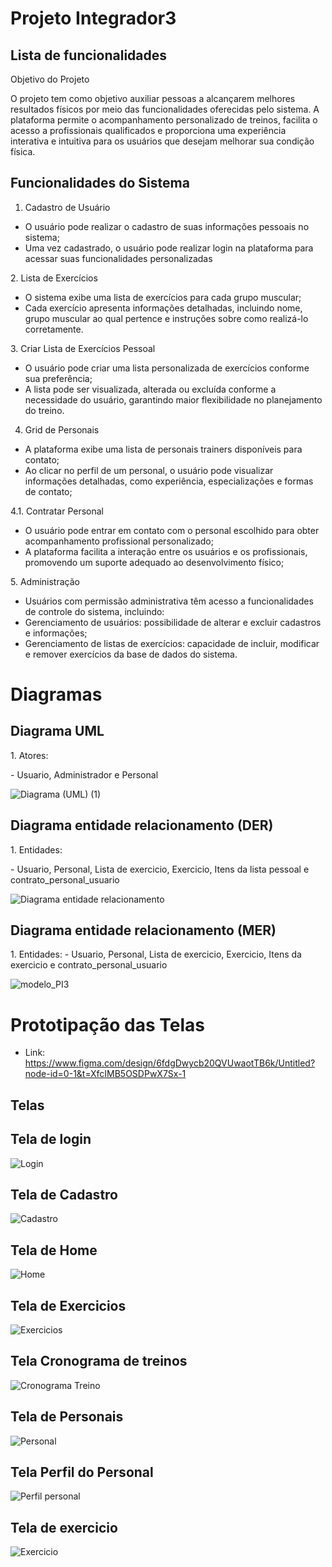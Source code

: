 # Projeto Integrador3

<h2>Lista de funcionalidades</h2>

<p>Objetivo do Projeto</p>

<p>O projeto tem como objetivo auxiliar pessoas a alcançarem melhores resultados físicos por meio das funcionalidades oferecidas pelo sistema. A plataforma permite o acompanhamento personalizado de treinos, facilita o acesso a profissionais qualificados e proporciona uma experiência interativa e intuitiva para os usuários que desejam melhorar sua condição física.</p>

<h2>Funcionalidades do Sistema</h2>

1. Cadastro de Usuário
<ul>
  <li>O usuário pode realizar o cadastro de suas informações pessoais no sistema;</li>

  <li>Uma vez cadastrado, o usuário pode realizar login na plataforma para acessar suas funcionalidades personalizadas</li>
</ul>
2. Lista de Exercícios
<ul>
<li>O sistema exibe uma lista de exercícios para cada grupo muscular;</li>

  <li>Cada exercício apresenta informações detalhadas, incluindo nome, grupo muscular ao qual pertence e instruções sobre como realizá-lo corretamente.</li>
</ul>
3. Criar Lista de Exercícios Pessoal
<ul>
<li>O usuário pode criar uma lista personalizada de exercícios conforme sua preferência;</li>
 <li>A lista pode ser visualizada, alterada ou excluída conforme a necessidade do usuário, garantindo maior flexibilidade no planejamento do treino.</li>
</ul>

4. Grid de Personais
<ul>
<li>A plataforma exibe uma lista de personais trainers disponíveis para contato;</li>

  <li>Ao clicar no perfil de um personal, o usuário pode visualizar informações detalhadas, como experiência, especializações e formas de contato;</li>
</ul>
4.1. Contratar Personal
<ul>
<li>O usuário pode entrar em contato com o personal escolhido para obter acompanhamento profissional personalizado;</li>

  <li>A plataforma facilita a interação entre os usuários e os profissionais, promovendo um suporte adequado ao desenvolvimento físico;</li>
</ul>
5. Administração
<ul>
<li>Usuários com permissão administrativa têm acesso a funcionalidades de controle do sistema, incluindo:</li>
<li>Gerenciamento de usuários: possibilidade de alterar e excluir cadastros e informações;</li>
<li>Gerenciamento de listas de exercícios: capacidade de incluir, modificar e remover exercícios da base de dados do sistema.</li>
</ul>

# Diagramas
<h2>Diagrama UML</h2>
<p>1. Atores:</p>
<p>- Usuario, Administrador e Personal</p>

![Diagrama (UML) (1)](https://github.com/user-attachments/assets/317b90b6-1d4c-4153-a28e-5460a6fcb43f)

<h2>Diagrama entidade relacionamento (DER)</h2>
1. Entidades:
<p>- Usuario, Personal, Lista de exercicio, Exercicio, Itens da lista pessoal e contrato_personal_usuario

![Diagrama entidade relacionamento ](https://github.com/user-attachments/assets/12a7e5c7-0622-4799-a9b6-be171c00e1fe)

<h2>Diagrama entidade relacionamento (MER)</h2>
1. Entidades:
- Usuario, Personal, Lista de exercicio, Exercicio, Itens da exercicio e contrato_personal_usuario

![modelo_PI3](https://github.com/user-attachments/assets/65f3233d-90a9-4853-ba82-c9428deaf129)

# Prototipação das Telas

- Link: https://www.figma.com/design/6fdgDwycb20QVUwaotTB6k/Untitled?node-id=0-1&t=XfcIMB5OSDPwX7Sx-1

<h2>Telas</h2>
<h2>Tela de login</h2>

![Login](https://github.com/user-attachments/assets/63f58756-b6c5-4a58-8c62-fdbff4b105b2)

<h2>Tela de Cadastro</h2>

![Cadastro](https://github.com/user-attachments/assets/0c14f97f-d4b6-402b-97bc-b44e84044e0d)

<h2>Tela de Home</h2>

![Home](https://github.com/user-attachments/assets/259b0616-7981-4666-b1e5-ae332a845851)

<h2>Tela de Exercicios</h2>

![Exercicios](https://github.com/user-attachments/assets/d480103c-88f3-4177-8d26-34c7798395c6)

<h2>Tela Cronograma de treinos</h2>

![Cronograma Treino](https://github.com/user-attachments/assets/3dd2fd34-fc00-4d25-904b-8bfb5d9e47c5)

<h2>Tela de Personais</h2>

![Personal](https://github.com/user-attachments/assets/61d2a05e-c7a2-47a1-b3f9-594234e14039)

<h2>Tela Perfil do Personal</h2>

![Perfil personal](https://github.com/user-attachments/assets/5408f8b6-fc01-4669-bd94-ff62e517c8f3)

<h2>Tela de exercicio</h2>

![Exercicio](https://github.com/user-attachments/assets/23fd9877-efcd-4268-a895-6678a219f90d)






